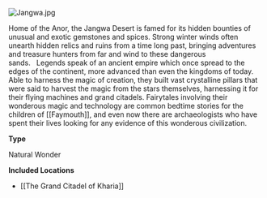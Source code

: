 
![](assets/desert1.jpg "Jangwa.jpg")

Home of the Anor, the Jangwa Desert is famed for its hidden bounties of unusual and exotic gemstones and spices. Strong winter winds often unearth hidden relics and ruins from a time long past, bringing adventures and treasure hunters from far and wind to these dangerous sands.   Legends speak of an ancient empire which once spread to the edges of the continent, more advanced than even the kingdoms of today. Able to harness the magic of creation, they built vast crystalline pillars that were said to harvest the magic from the stars themselves, harnessing it for their flying machines and grand citadels. Fairytales involving their wonderous magic and technology are common bedtime stories for the children of [[Faymouth]], and even now there are archaeologists who have spent their lives looking for any evidence of this wonderous civilization.

**Type**

Natural Wonder

**Included Locations**

-   [[The Grand Citadel of Kharia]]